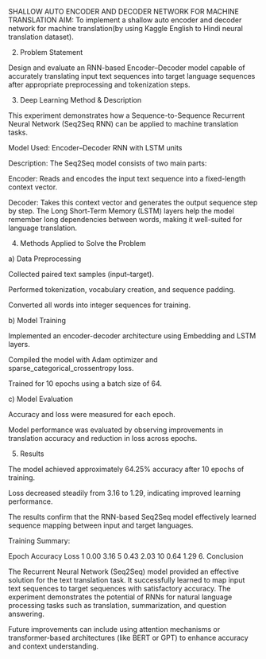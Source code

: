 SHALLOW AUTO ENCODER AND DECODER NETWORK FOR MACHINE TRANSLATION
AIM:
To implement a shallow auto encoder and decoder network for machine translation(by using Kaggle English to Hindi neural translation dataset). 

2. Problem Statement

Design and evaluate an RNN-based Encoder–Decoder model capable of accurately translating input text sequences into target language sequences after appropriate preprocessing and tokenization steps.

3. Deep Learning Method & Description

This experiment demonstrates how a Sequence-to-Sequence Recurrent Neural Network (Seq2Seq RNN) can be applied to machine translation tasks.

Model Used: Encoder–Decoder RNN with LSTM units

Description:
The Seq2Seq model consists of two main parts:

Encoder: Reads and encodes the input text sequence into a fixed-length context vector.

Decoder: Takes this context vector and generates the output sequence step by step.
The Long Short-Term Memory (LSTM) layers help the model remember long dependencies between words, making it well-suited for language translation.

4. Methods Applied to Solve the Problem

a) Data Preprocessing

Collected paired text samples (input–target).

Performed tokenization, vocabulary creation, and sequence padding.

Converted all words into integer sequences for training.

b) Model Training

Implemented an encoder-decoder architecture using Embedding and LSTM layers.

Compiled the model with Adam optimizer and sparse_categorical_crossentropy loss.

Trained for 10 epochs using a batch size of 64.

c) Model Evaluation

Accuracy and loss were measured for each epoch.

Model performance was evaluated by observing improvements in translation accuracy and reduction in loss across epochs.

5. Results

The model achieved approximately 64.25% accuracy after 10 epochs of training.

Loss decreased steadily from 3.16 to 1.29, indicating improved learning performance.

The results confirm that the RNN-based Seq2Seq model effectively learned sequence mapping between input and target languages.

Training Summary:

Epoch	Accuracy	Loss
1	0.00	3.16
5	0.43	2.03
10	0.64	1.29
6. Conclusion

The Recurrent Neural Network (Seq2Seq) model provided an effective solution for the text translation task. It successfully learned to map input text sequences to target sequences with satisfactory accuracy. The experiment demonstrates the potential of RNNs for natural language processing tasks such as translation, summarization, and question answering.

Future improvements can include using attention mechanisms or transformer-based architectures (like BERT or GPT) to enhance accuracy and context understanding.
